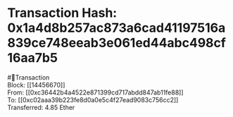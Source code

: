 
Transaction Hash: 0x1a4d8b257ac873a6cad41197516a839ce748eeab3e061ed44abc498cf16aa7b5
====================================================================================
  
#💸Transaction  
Block: [[14456670]]  
From: [[0xc36442b4a4522e871399cd717abdd847ab11fe88]]  
To: [[0xc02aaa39b223fe8d0a0e5c4f27ead9083c756cc2]]  
Transferred: 4.85 Ether